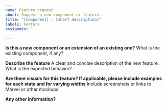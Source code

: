 ```yaml
---
name: Feature request
about: Suggest a new component or feature.
title: "[Component] - [short description]"
labels: Feature
assignees: ''

---
```


**Is this a new component or an extension of an existing one?**
What is the existing component, if any?

**Describe the feature**
A clear and concise description of the new feature. What is the expected behavior?

**Are there visuals for this feature? If applicable, please include examples for each state and for varying widths**
Include screenshots or links to Marvel or other mockups.

**Any other information?**
